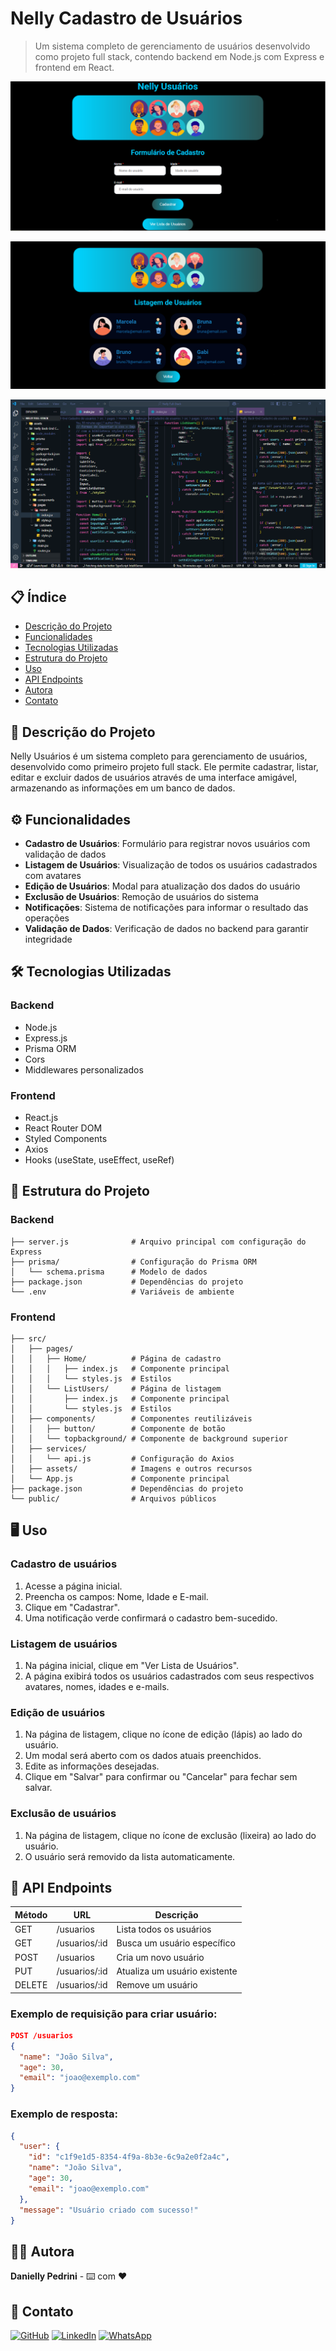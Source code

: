 # Nelly Cadastro de Usuários

> Um sistema completo de gerenciamento de usuários desenvolvido como projeto full stack, contendo backend em Node.js com Express e frontend em React.

![Imagem do projeto](https://github.com/danielly-pedrini/Projeto-FullStack/blob/main/assets/README%20Full-Stack-Cadastro.PNG?raw=true)

![Imagem do projeto](https://github.com/danielly-pedrini/Projeto-FullStack/blob/main/assets/README%20Full-Stack-Lista-de-usuarios.PNG?raw=true)

![Imagem do projeto](https://github.com/danielly-pedrini/Projeto-FullStack/blob/main/assets/README%20Primeiro-Projeto-Full-Stack.PNG?raw=true)

## 📋 Índice

- [Descrição do Projeto](#-descrição-do-projeto)
- [Funcionalidades](#️-funcionalidades)
- [Tecnologias Utilizadas](#️-tecnologias-utilizadas)
- [Estrutura do Projeto](#-estrutura-do-projeto)
- [Uso](#️-uso)
- [API Endpoints](#-api-endpoints)
- [Autora](#-autora)
- [Contato](#-contato)

## 📝 Descrição do Projeto

Nelly Usuários é um sistema completo para gerenciamento de usuários, desenvolvido como primeiro projeto full stack. 
Ele permite cadastrar, listar, editar e excluir dados de usuários através de uma interface amigável, 
armazenando as informações em um banco de dados.

## ⚙️ Funcionalidades

- **Cadastro de Usuários**: Formulário para registrar novos usuários com validação de dados
- **Listagem de Usuários**: Visualização de todos os usuários cadastrados com avatares
- **Edição de Usuários**: Modal para atualização dos dados do usuário
- **Exclusão de Usuários**: Remoção de usuários do sistema
- **Notificações**: Sistema de notificações para informar o resultado das operações
- **Validação de Dados**: Verificação de dados no backend para garantir integridade

## 🛠️ Tecnologias Utilizadas

### Backend
- Node.js
- Express.js
- Prisma ORM
- Cors
- Middlewares personalizados

### Frontend
- React.js
- React Router DOM
- Styled Components
- Axios
- Hooks (useState, useEffect, useRef)

## 📁 Estrutura do Projeto

### Backend

```
├── server.js              # Arquivo principal com configuração do Express
├── prisma/                # Configuração do Prisma ORM
│   └── schema.prisma      # Modelo de dados
├── package.json           # Dependências do projeto
└── .env                   # Variáveis de ambiente
```

### Frontend

```
├── src/
│   ├── pages/
│   │   ├── Home/          # Página de cadastro
│   │   │   ├── index.js   # Componente principal
│   │   │   └── styles.js  # Estilos
│   │   └── ListUsers/     # Página de listagem
│   │       ├── index.js   # Componente principal
│   │       └── styles.js  # Estilos
│   ├── components/        # Componentes reutilizáveis
│   │   ├── button/        # Componente de botão
│   │   └── topbackground/ # Componente de background superior
│   ├── services/
│   │   └── api.js         # Configuração do Axios
│   ├── assets/            # Imagens e outros recursos
│   └── App.js             # Componente principal
├── package.json           # Dependências do projeto
└── public/                # Arquivos públicos
```

## 🖥️ Uso

### Cadastro de usuários
1. Acesse a página inicial.
2. Preencha os campos: Nome, Idade e E-mail.
3. Clique em "Cadastrar".
4. Uma notificação verde confirmará o cadastro bem-sucedido.

### Listagem de usuários
1. Na página inicial, clique em "Ver Lista de Usuários".
2. A página exibirá todos os usuários cadastrados com seus respectivos avatares, nomes, idades e e-mails.

### Edição de usuários
1. Na página de listagem, clique no ícone de edição (lápis) ao lado do usuário.
2. Um modal será aberto com os dados atuais preenchidos.
3. Edite as informações desejadas.
4. Clique em "Salvar" para confirmar ou "Cancelar" para fechar sem salvar.

### Exclusão de usuários
1. Na página de listagem, clique no ícone de exclusão (lixeira) ao lado do usuário.
2. O usuário será removido da lista automaticamente.

## 📡 API Endpoints

| Método | URL | Descrição |
|--------|-----|-----------|
| GET | /usuarios | Lista todos os usuários |
| GET | /usuarios/:id | Busca um usuário específico |
| POST | /usuarios | Cria um novo usuário |
| PUT | /usuarios/:id | Atualiza um usuário existente |
| DELETE | /usuarios/:id | Remove um usuário |

### Exemplo de requisição para criar usuário:

```json
POST /usuarios
{
  "name": "João Silva",
  "age": 30,
  "email": "joao@exemplo.com"
}
```

### Exemplo de resposta:

```json
{
  "user": {
    "id": "c1f9e1d5-8354-4f9a-8b3e-6c9a2e0f2a4c",
    "name": "João Silva",
    "age": 30,
    "email": "joao@exemplo.com"
  },
  "message": "Usuário criado com sucesso!"
}
```

## 👩‍💻 Autora

**Danielly Pedrini** - ⌨️ com ❤️

## 📱 Contato

[![GitHub](https://img.shields.io/badge/GitHub-181717?style=for-the-badge&logo=github&logoColor=white)](https://github.com/danielly-pedrini)
[![LinkedIn](https://img.shields.io/badge/LinkedIn-0077B5?style=for-the-badge&logo=linkedin&logoColor=white)](https://www.linkedin.com/in/daniellypedrini/)
[![WhatsApp](https://img.shields.io/badge/WhatsApp-25D366?style=for-the-badge&logo=whatsapp&logoColor=white)](https://wa.me/5515991345227)

